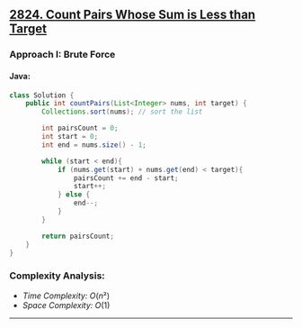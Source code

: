## [2824. Count Pairs Whose Sum is Less than Target](https://leetcode.com/problems/count-pairs-whose-sum-is-less-than-target/)

### Approach I: Brute Force

#### Java:
```java
class Solution {
    public int countPairs(List<Integer> nums, int target) {
        Collections.sort(nums); // sort the list

        int pairsCount = 0;
        int start = 0;
        int end = nums.size() - 1;

        while (start < end){
            if (nums.get(start) + nums.get(end) < target){
                pairsCount += end - start;
                start++;
            } else {
                end--;
            }
        }

        return pairsCount;
    }
}
```

[//]: # (#### Go:)

[//]: # (```go)

[//]: # (func solution&#40;&#41; {)

[//]: # ()
[//]: # (})

[//]: # (```)

### Complexity Analysis:

- *Time Complexity:* $O(n²)$
- *Space Complexity:* $O(1)$


---


